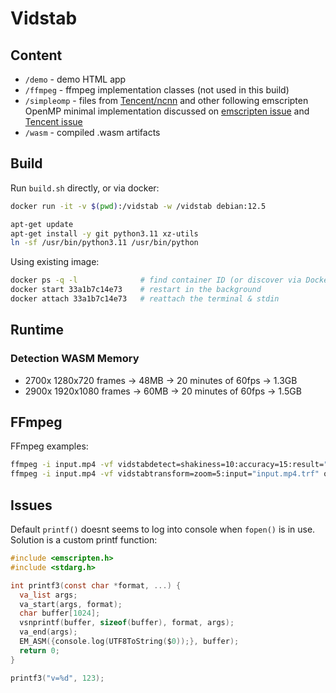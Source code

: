 # Vidstab

## Content

- `/demo` - demo HTML app
- `/ffmpeg` - ffmpeg implementation classes (not used in this build)
- `/simpleomp` - files from [Tencent/ncnn](https://github.com/Tencent/ncnn/blob/master/src) and other following emscripten OpenMP minimal implementation discussed on [emscripten issue](https://github.com/emscripten-core/emscripten/issues/13892#issuecomment-2599113825) and [Tencent issue](https://github.com/Tencent/ncnn/issues/5977)
- `/wasm` - compiled .wasm artifacts

## Build

Run `build.sh` directly, or via docker:

```sh
docker run -it -v $(pwd):/vidstab -w /vidstab debian:12.5

apt-get update
apt-get install -y git python3.11 xz-utils
ln -sf /usr/bin/python3.11 /usr/bin/python
```

Using existing image:

```sh
docker ps -q -l              # find container ID (or discover via Docker desktop)
docker start 33a1b7c14e73    # restart in the background
docker attach 33a1b7c14e73   # reattach the terminal & stdin
```

## Runtime

### Detection WASM Memory

- 2700x 1280x720 frames -> 48MB -> 20 minutes of 60fps -> 1.3GB
- 2900x 1920x1080 frames -> 60MB -> 20 minutes of 60fps -> 1.5GB

## FFmpeg

FFmpeg examples:

```sh
ffmpeg -i input.mp4 -vf vidstabdetect=shakiness=10:accuracy=15:result="input.mp4.trf" -vframes 100 -f null -
ffmpeg -i input.mp4 -vf vidstabtransform=zoom=5:input="input.mp4.trf" output.mp4
```

## Issues

Default `printf()` doesnt seems to log into console when `fopen()` is in use. Solution is a custom printf function:

```c
#include <emscripten.h>
#include <stdarg.h>

int printf3(const char *format, ...) {
  va_list args;
  va_start(args, format);
  char buffer[1024];
  vsnprintf(buffer, sizeof(buffer), format, args);
  va_end(args);
  EM_ASM({console.log(UTF8ToString($0));}, buffer);
  return 0;
}

printf3("v=%d", 123);
```